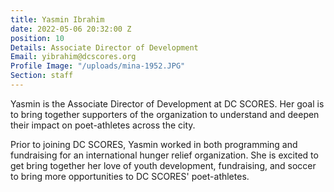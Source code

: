 ```yaml
---
title: Yasmin Ibrahim
date: 2022-05-06 20:32:00 Z
position: 10
Details: Associate Director of Development
Email: yibrahim@dcscores.org
Profile Image: "/uploads/mina-1952.JPG"
Section: staff
---
```


Yasmin is the Associate Director of Development at DC SCORES.  Her goal is to bring together supporters of the organization to understand and deepen their impact on poet-athletes across the city. 

Prior to joining DC SCORES, Yasmin worked in both programming and fundraising for an international hunger relief organization.  She is excited to get bring together her love of youth development, fundraising, and soccer to bring more opportunities to DC SCORES' poet-athletes. 